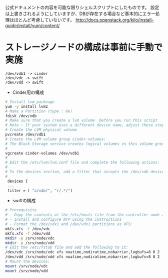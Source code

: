 公式ドキュメントの内容を可能な限りシェルスクリプトにしたものです。
設定は上書きされるようにしていますが、DBが存在する場合など基本的にエラー処理はほとんど考慮していないです。
http://docs.openstack.org/kilo/install-guide/install/yum/content/


# ストレージノードの構成は事前に手動で実施
```
/dev/vdb1 -> cinder
/dev/vdc -> swift
/dev/vdd -> swift
```

- Cinder用の構成
```sh
# Install lvm packeage
yum -y install lvm2
# Make a Partition (type : 8e)
fdisk /dev/vdb
# Make sure that you create a lvm volume  before you run this script
# Note : If your system uses a different device name, adjust these steps accordingly.
# Create the LVM physical volume
pvcreate /dev/vdb1
# Create the LVM volume group cinder-volumes:
# The Block Storage service creates logical volumes in this volume group.
#
vgcreate cinder-volumes /dev/vdb1
#
# Edit the /etc/lvm/lvm.conf file and complete the following actions:
#
# In the devices section, add a filter that accepts the /dev/vdb device and rejects all other devices:
#
 devices {
 ...
 filter = [ "a/vdb/", "r/.*/"]
```

- swiftの構成
```sh
# Prerequisite
# - Copy the contents of the /etc/hosts file from the controller node and add the following to it:
# - Install and configure NTP using the instructions
# - Format the /dev/vdx1 and /dev/vdx1 partitions as XFS:
mkfs.xfs -f /dev/vdc
mkfs.xfs -f /dev/vdd
mkdir -p /srv/node/vdc
mkdir -p /srv/node/vdd
# Edit the /etc/fstab file and add the following to it:
/dev/vdc /srv/node/vdc xfs noatime,nodiratime,nobarrier,logbufs=8 0 2
/dev/vdd /srv/node/vdd xfs noatime,nodiratime,nobarrier,logbufs=8 0 2
# Mount the devices:
mount /srv/node/vdc
mount /srv/node/vdd
```
